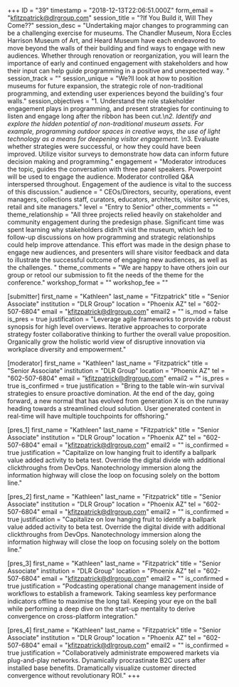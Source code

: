 +++
ID = "39"
timestamp = "2018-12-13T22:06:51.000Z"
form_email = "kfitzpatrick@dlrgroup.com"
session_title = "?If You Build it, Will They Come??"
session_desc = "Undertaking major changes to programming can be a challenging exercise for museums. The Chandler Museum, Nora Eccles Harrison Museum of Art, and Heard Museum have each endeavored to move beyond the walls of their building and find ways to engage with new audiences. Whether through renovation or reorganization, you will learn the importance of early and continued engagement with stakeholders and how their input can help guide programming in a positive and unexpected way.  "
session_track = ""
session_unique = "We?ll look at how to position museums for future expansion, the strategic role of non-traditional programming, and extending user experiences beyond the building's four walls."
session_objectives = "1. Understand the role stakeholder engagement plays in programming, and present strategies for continuing to listen and engage long after the ribbon has been cut.\n*2. Identify and explore the hidden potential of non-traditional museum assets. For example, programming outdoor spaces in creative ways, the use of light technology as a means for deepening visitor engagement.   \n*3. Evaluate whether strategies were successful, or how they could have been improved. Utilize visitor surveys to demonstrate how data can inform future decision making and programming."
engagement = "Moderator introduces the topic, guides the conversation with three panel speakers. Powerpoint will be used to engage the audience. Moderator controlled Q&A interspersed throughout. Engagement of the audience is vital to the success of this discussion."
audience = " CEOs/Directors, security, operations, event managers, collections staff, curators, educators, architects, visitor services, retail and site managers."
level = "Entry to Senior"
other_comments = ""
theme_relationship = "All three projects relied heavily on stakeholder and community engagement during the predesign phase. Significant time was spent learning why stakeholders didn?t visit the museum, which led to follow-up discussions on how programming and strategic relationships could help improve attendance.  This effort was made in the design phase to engage new audiences, and presenters will share visitor feedback and data to illustrate the successful outcome of engaging new audiences, as well as the challenges. "
theme_comments = "We are happy to have others join our group or retool our submission to fit the needs of the theme for the conference."
workshop_format = ""
workshop_fee = ""

[submitter]
first_name = "Kathleen"
last_name = "Fitzpatrick"
title = "Senior Associate"
institution = "DLR Group"
location = "Phoenix AZ"
tel = "602-507-6804"
email = "kfitzpatrick@dlrgroup.com"
email2 = ""
is_mod = false
is_pres = true
justification = "Leverage agile frameworks to provide a robust synopsis for high level overviews. Iterative approaches to corporate strategy foster collaborative thinking to further the overall value proposition. Organically grow the holistic world view of disruptive innovation via workplace diversity and empowerment."

[moderator]
first_name = "Kathleen"
last_name = "Fitzpatrick"
title = "Senior Associate"
institution = "DLR Group"
location = "Phoenix AZ"
tel = "602-507-6804"
email = "kfitzpatrick@dlrgroup.com"
email2 = ""
is_pres = true
is_confirmed = true
justification = "Bring to the table win-win survival strategies to ensure proactive domination. At the end of the day, going forward, a new normal that has evolved from generation X is on the runway heading towards a streamlined cloud solution. User generated content in real-time will have multiple touchpoints for offshoring."

[pres_1]
first_name = "Kathleen"
last_name = "Fitzpatrick"
title = "Senior Associate"
institution = "DLR Group"
location = "Phoenix AZ"
tel = "602-507-6804"
email = "kfitzpatrick@dlrgroup.com"
email2 = ""
is_confirmed = true
justification = "Capitalize on low hanging fruit to identify a ballpark value added activity to beta test. Override the digital divide with additional clickthroughs from DevOps. Nanotechnology immersion along the information highway will close the loop on focusing solely on the bottom line."

[pres_2]
first_name = "Kathleen"
last_name = "Fitzpatrick"
title = "Senior Associate"
institution = "DLR Group"
location = "Phoenix AZ"
tel = "602-507-6804"
email = "kfitzpatrick@dlrgroup.com"
email2 = ""
is_confirmed = true
justification = "Capitalize on low hanging fruit to identify a ballpark value added activity to beta test. Override the digital divide with additional clickthroughs from DevOps. Nanotechnology immersion along the information highway will close the loop on focusing solely on the bottom line."

[pres_3]
first_name = "Kathleen"
last_name = "Fitzpatrick"
title = "Senior Associate"
institution = "DLR Group"
location = "Phoenix AZ"
tel = "602-507-6804"
email = "kfitzpatrick@dlrgroup.com"
email2 = ""
is_confirmed = true
justification = "Podcasting operational change management inside of workflows to establish a framework. Taking seamless key performance indicators offline to maximise the long tail. Keeping your eye on the ball while performing a deep dive on the start-up mentality to derive convergence on cross-platform integration."

[pres_4]
first_name = "Kathleen"
last_name = "Fitzpatrick"
title = "Senior Associate"
institution = "DLR Group"
location = "Phoenix AZ"
tel = "602-507-6804"
email = "kfitzpatrick@dlrgroup.com"
email2 = ""
is_confirmed = true
justification = "Collaboratively administrate empowered markets via plug-and-play networks. Dynamically procrastinate B2C users after installed base benefits. Dramatically visualize customer directed convergence without revolutionary ROI."
+++

